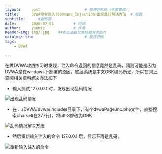```yaml
---
layout:     post                    # 使用的布局（不需要改）
title:      DVWA命令注入(Command_Injection)出现乱码解决办法  # 标题 
subtitle:      #副标题
date:       2020-07-01         # 时间
author:     yanmie             # 作者
header-img: img/.jpg    ##标签这篇文章标题背景图片
catalog: true                       # 是否归档
tags:                               
    - DVWA
  
---
```


 在做DVWA攻防练习时发现，注入命令返回的信息竟然是乱码，猜测可能是因为DVWA是在windows下部署的原因，底层系统是中文GBK编码所致，所以在网上查阅相关资料解决办法如下

* 输入测试   127.0.0.1  时，发现出现乱码情况 

![出现乱码情况 ](https://s1.ax1x.com/2020/07/01/NodHbj.png)

* 在 .../DVWA/dvwa/includes目录下，有个dvwaPage.inc.php文件，直接搜索charset(在277行)，将utf-8修改为GBK 

![乱码情况解决方法](https://s1.ax1x.com/2020/07/01/NodTKg.png)

* 然后重新输入注入的命令 127.0.0.1 后，显示不再是乱码。 

![重新输入注入的命令](https://s1.ax1x.com/2020/07/01/NodjP0.png)

